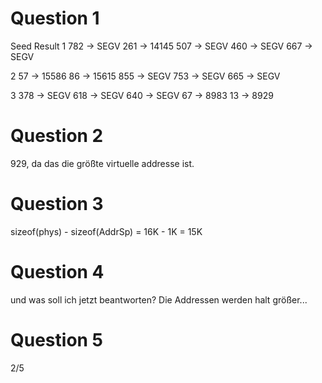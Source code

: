 # Question 1

Seed    Result
1		782 -> SEGV
		261 -> 14145
		507 -> SEGV
		460 -> SEGV
		667 -> SEGV

2		57  -> 15586
		86  -> 15615
		855 -> SEGV
		753 -> SEGV
		665 -> SEGV

3		378 -> SEGV
		618 -> SEGV
		640 -> SEGV
		67  -> 8983
		13  -> 8929

# Question 2

929, da das die größte virtuelle addresse ist.

# Question 3

sizeof(phys) - sizeof(AddrSp) = 16K - 1K = 15K

# Question 4

und was soll ich jetzt beantworten?
Die Addressen werden halt größer...

# Question 5

2/5